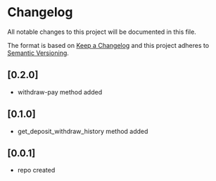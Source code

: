 # Changelog

All notable changes to this project will be documented in this file.

The format is based on [Keep a Changelog](http://keepachangelog.com/en/1.0.0/)
and this project adheres to [Semantic Versioning](http://semver.org/spec/v2.0.0.html).

## [0.2.0]
- withdraw-pay method added

## [0.1.0]
- get_deposit_withdraw_history method added

## [0.0.1]
- repo created
